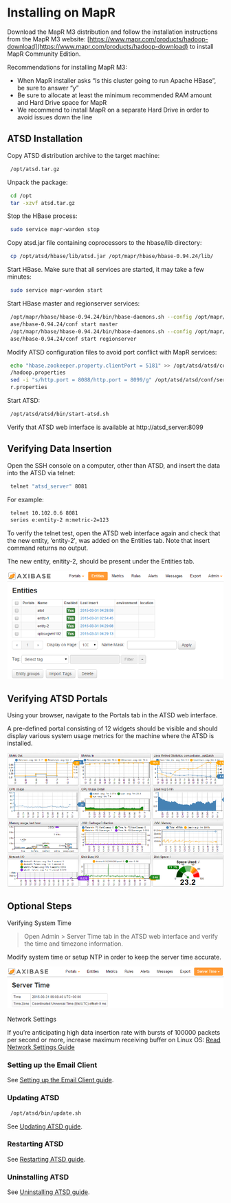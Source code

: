 # Installing on MapR


Download the MapR M3 distribution and follow the installation
instructions from the MapR M3 website:
[https://www.mapr.com/products/hadoop-download](https://www.mapr.com/products/hadoop-download)
to install MapR Community Edition.

Recommendations for installing MapR M3:

-   When MapR installer asks “Is this cluster going to run Apache
    HBase”, be sure to answer “y”
-   Be sure to allocate at least the minimum recommended RAM amount and
    Hard Drive space for MapR
-   We recommend to install MapR on a separate Hard Drive in order to
    avoid issues down the line

## ATSD Installation

Copy ATSD distribution archive to the target machine:

```sh
 /opt/atsd.tar.gz                                                         
```

Unpack the package:

```sh
 cd /opt                                                                  
 tar -xzvf atsd.tar.gz                                                    
```

Stop the HBase process:

```sh            
 sudo service mapr-warden stop                                            
```

Copy atsd.jar file containing coprocessors to the hbase/lib directory:

```sh
 cp /opt/atsd/hbase/lib/atsd.jar /opt/mapr/hbase/hbase-0.94.24/lib/       
```

Start HBase. Make sure that all services are started, it may take a few
minutes:

```sh
 sudo service mapr-warden start                                           
```

Start HBase master and regionserver services:

```sh
 /opt/mapr/hbase/hbase-0.94.24/bin/hbase-daemons.sh --config /opt/mapr/hb 
 ase/hbase-0.94.24/conf start master                                      
 /opt/mapr/hbase/hbase-0.94.24/bin/hbase-daemons.sh --config /opt/mapr/hb 
 ase/hbase-0.94.24/conf start regionserver                                
```

Modify ATSD configuration files to avoid port conflict with MapR
services:

```sh
 echo "hbase.zookeeper.property.clientPort = 5181" >> /opt/atsd/atsd/conf 
 /hadoop.properties                                                       
 sed -i "s/http.port = 8088/http.port = 8099/g" /opt/atsd/atsd/conf/serve 
 r.properties                                                             
```

Start ATSD:

```sh
 /opt/atsd/atsd/bin/start-atsd.sh                                         
```

Verify that ATSD web interface is available at http://atsd\_server:8099

## Verifying Data Insertion

Open the SSH console on a computer, other than ATSD, and insert the data
into the ATSD via telnet:

```sh
 telnet "atsd_server" 8081                                                
```

For example:

```sh
 telnet 10.102.0.6 8081                                                   
 series e:entity-2 m:metric-2=123                                         
```

To verify the telnet test, open the ATSD web interface again and check
that the new entity, ‘entity-2′, was added on the Entities tab. Note
that insert command returns no output.

The new entity, enitity-2, should be present under the Entities tab.

![](images/fresh_atsd_entities.png "fresh_atsd_entities")

## Verifying ATSD Portals

Using your browser, navigate to the Portals tab in the ATSD web
interface.

A pre-defined portal consisting of 12 widgets should be visible and
should display various system usage metrics for the machine where the
ATSD is installed.

![](images/fresh_atsd_portal21.png "ATSD Host")

## Optional Steps

Verifying System Time

> Open Admin \> Server Time tab in the ATSD web interface and verify the
time and timezone information.

Modify system time or setup NTP in order to keep the server time
accurate.

![Server\_time](images/Server_time.png)

Network Settings

If you’re anticipating high data insertion rate with bursts of 100000
packets per second or more, increase maximum receiving buffer on Linux
OS: [Read Network Settings
Guide](../administration/networking-settings.md "Network Settings")

### Setting up the Email Client

See [Setting up the Email Client
guide](../administration/setting-up-email-client.md "Email Client").

### Updating ATSD

```sh
 /opt/atsd/bin/update.sh
```

See [Updating ATSD
guide](../administration/update.md "Update ATSD").

### Restarting ATSD

See [Restarting ATSD
guide](../administration/restarting.md "Restarting ATSD").

### Uninstalling ATSD

See [Uninstalling ATSD
guide](../administration/uninstalling.md "Uninstalling ATSD").
